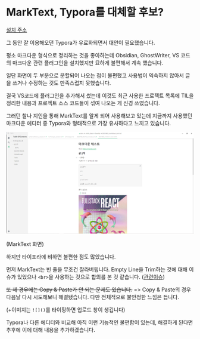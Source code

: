 # MarkText, Typora를 대체할 후보?

[설치 주소](https://github.com/marktext/marktext)

그 동안 잘 이용해오던 Typora가 유료화되면서 대안이 필요했습니다.

평소 마크다운 형식으로 정리하는 것을 좋아하는데 Obsidian, GhostWriter, VS 코드의 마크다운 관련 플러그인을 설치했지만 묘하게 불편해서 계속 했습니다.



일단 화면이 두 부분으로 분할되어 나오는 점이 불편했고 사용법이 익숙하지 않아서 글을 쓰거나 수정하는 것도 만족스럽지 못했습니다.



결국 VS코드에 플러그인을 추가해서 썼는데 이것도 최근 사용한 프로젝트 목록에 TIL을 정리한 내용과 프로젝트 소스 코드들이 섞여 나오는 게 신경 쓰였습니다.

그러던 찰나 지인을 통해 MarkText를 알게 되어 사용해보고 있는데 지금까지 사용했던 마크다운 에디터 중 Typora와 형태적으로 가장 유사하다고 느끼고 있습니다. 

![MarkText 화면](../../../../public/assets/20220729marktext01.png)

(MarkText 화면)



하지만 타이포라에 비하면 불편한 점도 많았습니다.

먼저 MarkText는 빈 줄을 무조건 잘라버립니다. Empty Line을 Trim하는 것에 대해 이슈가 있었으나 `<br>`을 사용하는 것으로 합의를 본 것 같습니다. ([관련이슈](https://github.com/marktext/marktext/issues/1354))

~~또 제 경우에는 Copy & Paste가 안 되는 문제도 있습니다.~~ => Copy & Paste의 경우 다음날 다시 시도해보니 해결됐습니다. 다만 전체적으로 불안정한 느낌은 듭니다.

(+이미지는 `![]()`를 타이핑하면 업로드 창이 생깁니다)



Typora나 다른 에디터와 비교해 아직 이런 기능적인 불편함이 있는데, 해결하게 된다면 추후에 이에 대해 내용을 추가하겠습니다.

